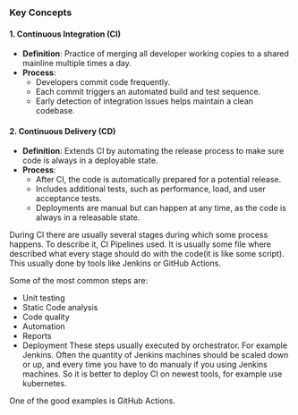 
### Key Concepts

#### 1. **Continuous Integration (CI)**
   - **Definition**: Practice of merging all developer working copies to a shared mainline multiple times a day.
   - **Process**:
     - Developers commit code frequently.
     - Each commit triggers an automated build and test sequence.
     - Early detection of integration issues helps maintain a clean codebase.

#### 2. **Continuous Delivery (CD)**
   - **Definition**: Extends CI by automating the release process to make sure code is always in a deployable state.
   - **Process**:
     - After CI, the code is automatically prepared for a potential release.
     - Includes additional tests, such as performance, load, and user acceptance tests.
     - Deployments are manual but can happen at any time, as the code is always in a releasable state.


During CI there are usually several stages during which some process happens. To describe it, CI Pipelines used. It is usually some file where described what every stage should do with the code(it is like some script). This usually done by tools like Jenkins or GitHub Actions.

Some of the most common steps are:
- Unit testing
- Static Code analysis
- Code quality
- Automation
- Reports
- Deployment
These steps usually executed by orchestrator. For example Jenkins.
Often the quantity of Jenkins machines should be scaled down or up, and every time you have to do manualy if you using Jenkins machines. So it is better to deploy CI on newest tools, for example use kubernetes.

One of the good examples is GitHub Actions. 

